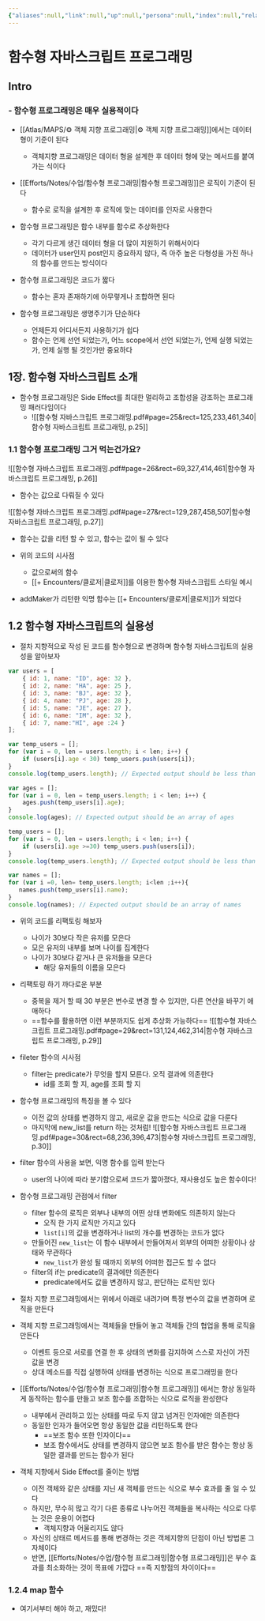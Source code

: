 ```yaml
---
{"aliases":null,"link":null,"up":null,"persona":null,"index":null,"related":null,"created":"2024-03-17T14:34:38.538+09:00","tags":["독서/2024","독서","국내도서","IT모바일","프로그래밍언어","JavaScript/CGI"],"title":"함수형 자바스크립트 프로그래밍","author":"유인동","category":"국내도서","total_page":388,"publish_date":"2017-11-22","cover_url":"https://image.yes24.com/goods/56885507/XL","status":"inProgress","start_read_date":"2024-03-17","finish_read_date":"2024-03-17","my_rate":0,"book_note":null,"date_created":"2024-03-17","date_modified":"2024-03-17","dg-publish":true,"permalink":"/atlas/ideas/book//","dgPassFrontmatter":true,"noteIcon":"1","updated":"2024-03-17T15:08:59.525+09:00"}
---
```


# 함수형 자바스크립트 프로그래밍

## Intro
### - 함수형 프로그래밍은 매우 실용적이다
- [[Atlas/MAPS/⚙️ 객체 지향 프로그래밍\|⚙️ 객체 지향 프로그래밍]]에서는 데이터 형이 기준이 된다
	- 객체지향 프로그래밍은 데이터 형을 설계한 후 데이터 형에 맞는 메서드를 붙여가는 식이다
- [[Efforts/Notes/수업/함수형 프로그래밍\|함수형 프로그래밍]]은 로직이 기준이 된다
	- 함수로 로직을 설계한 후 로직에 맞는 데이터를 인자로 사용한다


- 함수형 프로그래밍은 함수 내부를 함수로 추상화한다
	- 각기 다르게 생긴 데이터 형을 더 많이 지원하기 위해서이다
	- 데이터가 user인지 post인지 중요하지 않다, 즉 아주 높은 다형성을 가진 하나의 함수를 만드는 방식이다
- 함수형 프로그래밍은 코드가 짧다
	- 함수는 혼자 존재하기에 아무렇게나 조합하면 된다

- 함수형 프로그래밍은 생명주기가 단순하다
	- 언제든지 어디서든지 사용하기가 쉽다
	- 함수는 언제 선언 되었는가, 어느 scope에서 선언 되었는가, 언제 실행 되었는가, 언제 실행 될 것인가만 중요하다

## 1장. 함수형 자바스크립트 소개
- 함수형 프로그래밍은 Side Effect를 최대한 멀리하고 조합성을 강조하는 프로그래밍 패러다임이다
	- ![[함수형 자바스크립트 프로그래밍.pdf#page=25&rect=125,233,461,340|함수형 자바스크립트 프로그래밍, p.25]]
### 1.1 함수형 프로그래밍 그거 먹는건가요?
![[함수형 자바스크립트 프로그래밍.pdf#page=26&rect=69,327,414,461|함수형 자바스크립트 프로그래밍, p.26]]
- 함수는 값으로 다뤄질 수 있다

![[함수형 자바스크립트 프로그래밍.pdf#page=27&rect=129,287,458,507|함수형 자바스크립트 프로그래밍, p.27]]
- 함수는 값을 리턴 할 수 있고, 함수는 값이 될 수 있다
- 위의 코드의 시사점
	- 값으로써의 함수
	- [[+ Encounters/클로저\|클로저]]를 이용한 함수형 자바스크립트 스타일 예시

- addMaker가 리턴한 익명 함수는 [[+ Encounters/클로저\|클로저]]가 되었다

## 1.2 함수형 자바스크립트의 실용성
- 절차 지향적으로 작성 된 코드를 함수형으로 변경하며 함수형 자바스크립트의 실용성을 알아보자

```javascript
var users = [
    { id: 1, name: "ID", age: 32 },
    { id: 2, name: "HA", age: 25 },
    { id: 3, name: "BJ", age: 32 },
    { id: 4, name: "PJ", age: 28 },
    { id: 5, name: "JE", age: 27 },
    { id: 6, name: "IM", age: 32 },
    { id: 7, name:"HI", age :24 }
];

var temp_users = [];
for (var i = 0, len = users.length; i < len; i++) {
    if (users[i].age < 30) temp_users.push(users[i]);
}
console.log(temp_users.length); // Expected output should be less than or equal to total users

var ages = [];
for (var i = 0, len = temp_users.length; i < len; i++) {
    ages.push(temp_users[i].age);
}
console.log(ages); // Expected output should be an array of ages

temp_users = [];
for (var i = 0, len = users.length; i < len; i++) {
    if (users[i].age >=30) temp_users.push(users[i]);
}
console.log(temp_users.length); // Expected output should be less than or equal to total users

var names = [];
for (var i =0, len= temp_users.length; i<len ;i++){
   names.push(temp_users[i].name);
}
console.log(names); // Expected output should be an array of names
```
- 위의 코드를 리팩토링 해보자
	- 나이가 30보다 작은 유저를 모은다
	- 모은 유저의 내부를 보며 나이를 집계한다
	- 나이가 30보다 같거나 큰 유저들을 모은다
		- 해당 유저들의 이름을 모은다


- 리팩토링 하기 까다로운 부분
	- 중복을 제거 할 때 30 부분은 변수로 변경 할 수 있지만, 다른 연산을 바꾸기 애매하다
	- ==함수를 활용하면 이런 부분까지도 쉽게 추상화 가능하다==
![[함수형 자바스크립트 프로그래밍.pdf#page=29&rect=131,124,462,314|함수형 자바스크립트 프로그래밍, p.29]]
- fileter 함수의 시사점
	- filter는 predicate가 무엇을 할지 모른다. 오직 결과에 의존한다
		- id를 조회 할 지, age를 조회 할 지
- 함수형 프로그래밍의 특징을 볼 수 있다
	- 이전 값의 상태를 변경하지 않고, 새로운 값을 만드는 식으로 값을 다룬다
	- 마지막에 new_list를 return 하는 것처럼!
![[함수형 자바스크립트 프로그래밍.pdf#page=30&rect=68,236,396,473|함수형 자바스크립트 프로그래밍, p.30]]
- filter 함수의 사용을 보면, 익명 함수를 입력 받는다
	- user의 나이에 따라 분기함으로써 코드가 짧아졌다, 재사용성도 높은 함수이다!

- 함수형 프로그래밍 관점에서 filter 
	- filter 함수의 로직은 외부나 내부의 어떤 상태 변화에도 의존하지 않는다
		- 오직 한 가지 로직만 가지고 있다
		- `list[i]`의 값을 변경하거나 list의 개수를 변경하는 코드가 없다
	- 만들어진 `new_list`는 이 함수 내부에서 만들어져서 외부의 어떠한 상황이나 상태와 무관하다
		- `new_list`가 완성 될 때까지 외부의 어떠한 접근도 할 수 없다
	- filter의 if는 predicate의 결과에만 의존한다
		- predicate에서도 값을 변경하지 않고, 판단하는 로직만 있다

- 절차 지향 프로그래밍에서는 위에서 아래로 내려가며 특정 변수의 값을 변경하며 로직을 만든다
- 객체 지향 프로그래밍에서는 객체들을 만들어 놓고 객체들 간의 협업을 통해 로직을 만든다
	- 이벤트 등으로 서로를 연결 한 후 상태의 변화를 감지하여 스스로 자신이 가진 값을 변경
	- 상대 메소드를 직접 실행하여 상태를 변경하는 식으로 프로그래밍을 한다
- [[Efforts/Notes/수업/함수형 프로그래밍\|함수형 프로그래밍]] 에서는 항상 동일하게 동작하는 함수를 만들고 보조 함수를 조합하는 식으로 로직을 완성한다
	- 내부에서 관리하고 있는 상태를 따로 두지 않고 넘겨진 인자에만 의존한다
	- 동일한 인자가 들어오면 항상 동일한 값을 리턴하도록 한다
		- ==보조 함수 또한 인자이다==
		- 보조 함수에서도 상태를 변경하지 않으면 보조 함수를 받은 함수는 항상 동일한 결과를 만드는 함수가 된다
- 객체 지향에서 Side Effect를 줄이는 방법
	- 이전 객체와 같은 상태를 지닌 새 객체를 만드는 식으로 부수 효과를 줄 일 수 있다
	- 하지만, 무수히 많고 각기 다른 종류로 나누어진 객체들을 복사하는 식으로 다루는 것은 운용이 어렵다
		- 객체지향과 어울리지도 않다
	- 자신의 상태르 메서드를 통해 변경하는 것은 객체지향의 단점이 아닌 방법론 그 자체이다
	- 반면, [[Efforts/Notes/수업/함수형 프로그래밍\|함수형 프로그래밍]]은 부수 효과를 최소화하는 것이 목표에 가깝다 ==즉 지향점의 차이이다==
### 1.2.4 map 함수
- 여기서부터 해야 하고, 재밌다!